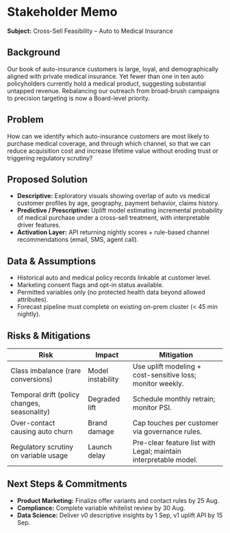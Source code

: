 
# Stakeholder Memo  
**Subject:** Cross-Sell Feasibility – Auto to Medical Insurance  

## Background  
Our book of auto-insurance customers is large, loyal, and demographically aligned with private medical insurance. Yet fewer than one in ten auto policyholders currently hold a medical product, suggesting substantial untapped revenue. Rebalancing our outreach from broad-brush campaigns to precision targeting is now a Board-level priority.

## Problem  
How can we identify which auto-insurance customers are most likely to purchase medical coverage, and through which channel, so that we can reduce acquisition cost and increase lifetime value without eroding trust or triggering regulatory scrutiny?


## Proposed Solution  
- **Descriptive:** Exploratory visuals showing overlap of auto vs medical customer profiles by age, geography, payment behavior, claims history.  
- **Predictive / Prescriptive:** Uplift model estimating incremental probability of medical purchase under a cross-sell treatment, with interpretable driver features.  
- **Activation Layer:** API returning nightly scores + rule-based channel recommendations (email, SMS, agent call).


## Data & Assumptions  
- Historical auto and medical policy records linkable at customer level.  
- Marketing consent flags and opt-in status available.  
- Permitted variables only (no protected health data beyond allowed attributes).  
- Forecast pipeline must complete on existing on-prem cluster (< 45 min nightly).  


## Risks & Mitigations  

| Risk | Impact | Mitigation |
|------|--------|------------|
| Class imbalance (rare conversions) | Model instability | Use uplift modeling + cost-sensitive loss; monitor weekly. |
| Temporal drift (policy changes, seasonality) | Degraded lift | Schedule monthly retrain; monitor PSI. |
| Over-contact causing auto churn | Brand damage | Cap touches per customer via governance rules. |
| Regulatory scrutiny on variable usage | Launch delay | Pre-clear feature list with Legal; maintain interpretable model. |


## Next Steps & Commitments  
- **Product Marketing:** Finalize offer variants and contact rules by 25 Aug.  
- **Compliance:** Complete variable whitelist review by 30 Aug.  
- **Data Science:** Deliver v0 descriptive insights by 1 Sep, v1 uplift API by 15 Sep.
